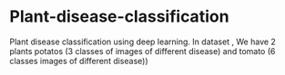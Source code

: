 # Plant-disease-classification
Plant disease classification using deep learning. In dataset , We have 2 plants potatos (3 classes of images of different disease) and tomato (6 classes images of different disease))
